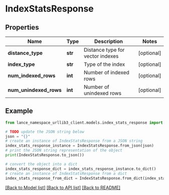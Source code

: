 # IndexStatsResponse


## Properties

Name | Type | Description | Notes
------------ | ------------- | ------------- | -------------
**distance_type** | **str** | Distance type for vector indexes | [optional] 
**index_type** | **str** | Type of the index | [optional] 
**num_indexed_rows** | **int** | Number of indexed rows | [optional] 
**num_unindexed_rows** | **int** | Number of unindexed rows | [optional] 

## Example

```python
from lance_namespace_urllib3_client.models.index_stats_response import IndexStatsResponse

# TODO update the JSON string below
json = "{}"
# create an instance of IndexStatsResponse from a JSON string
index_stats_response_instance = IndexStatsResponse.from_json(json)
# print the JSON string representation of the object
print(IndexStatsResponse.to_json())

# convert the object into a dict
index_stats_response_dict = index_stats_response_instance.to_dict()
# create an instance of IndexStatsResponse from a dict
index_stats_response_from_dict = IndexStatsResponse.from_dict(index_stats_response_dict)
```
[[Back to Model list]](../README.md#documentation-for-models) [[Back to API list]](../README.md#documentation-for-api-endpoints) [[Back to README]](../README.md)


